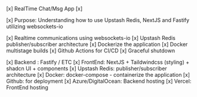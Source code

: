 [x] RealTime Chat/Msg App [x] 

[x] Purpose: Understanding how to use Upstash Redis, NextJS and Fastify utilizing websockets-io

[x] Realtime communications using websockets-io
[x] Upstash Redis publisher/subscriber architecture 
[x] Dockerize the application
[x] Docker multistage builds
[x] Github Actions for CI/CD
[x] Graceful shutdown


[x] Backend : Fastify / ETC
[x] FrontEnd: NextJS + Taildwindcss (styling) + shadcn UI + components
[x] Upstash Redis: publisher/subscriber architecture 
[x] Docker: docker-compose - containerize the application
[x] Github: for deployment
[x] Azure/DigitalOcean: Backend hosting
[x] Vercel: FrontEnd hosting